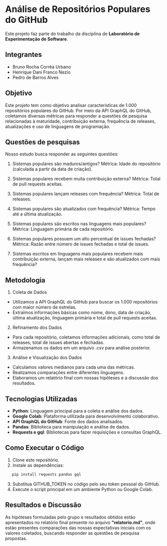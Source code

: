 # Análise de Repositórios Populares do GitHub

Este projeto faz parte do trabalho da disciplina de **Laboratório de Experimentação de Software**.

## Integrantes

- Bruno Rocha Corrêa Urbano
- Henrique Dani Franco Nezio
- Pedro de Barros Alves

## Objetivo
Este projeto tem como objetivo analisar características de 1.000 repositórios populares do GitHub. Por meio da API GraphQL do GitHub, coletamos diversas métricas para responder a questões de pesquisa relacionadas à maturidade, contribuição externa, frequência de releases, atualizações e uso de linguagens de programação.

## Questões de pesquisas

Nosso estudo busca responder as seguintes questões:

1. Sistemas populares são maduros/antigos?
   Métrica: Idade do repositório (calculada a partir da data de criação).

2. Sistemas populares recebem muita contribuição externa?
   Métrica: Total de pull requests aceitas.

3. Sistemas populares lançam releases com frequência?
   Métrica: Total de releases.

4. Sistemas populares são atualizados com frequência?
   Métrica: Tempo até a última atualização.

5. Sistemas populares são escritos nas linguagens mais populares?
   Métrica: Linguagem primária de cada repositório.

6. Sistemas populares possuem um alto percentual de issues fechadas?
   Métrica: Razão entre número de issues fechadas e total de issues.

7. Sistemas escritos em linguagens mais populares recebem mais contribuição externa, lançam mais releases e são atualizados com mais frequência?

## Metodologia
1. Coleta de Dados
- Utilizamos a API GraphQL do GitHub para buscar os 1.000 repositórios com maior número de estrelas.
- Extraímos informações básicas como nome, dono, data de criação, última atualização, linguagem primária e total de pull requests aceitas.

2. Refinamento dos Dados
- Para cada repositório, coletamos informações adicionais, como total de releases, total de issues abertas e fechadas.
- Armazenamos os dados em um arquivo .csv para análise posterior.

3. Análise e Visualização dos Dados
- Calculamos valores medianos para cada uma das métricas.
- Realizamos comparações entre diferentes linguagens.
- Elaboramos um relatório final com nossas hipóteses e a discussão dos resultados.

## Tecnologias Utilizadas

- **Python**: Linguagem principal para a coleta e análise dos dados.
- **Google Colab**: Plataforma utilizada para desenvolvimento colaborativo.
- **API GraphQL do GitHub**: Fonte dos dados analisados.
- **Pandas**: Biblioteca para manipulação e análise de dados.
- **Requests e gql**: Bibliotecas para fazer requisições e consultas GraphQL.

## Como Executar o Código

1. Clone este repositório.
2. Instale as dependências:

```bash
   pip install requests pandas gql
```
3. Substitua GITHUB_TOKEN no código pelo seu token pessoal do GitHub.
4. Execute o script principal em um ambiente Python ou Google Colab.

## Resultados e Discussão

As hipóteses formuladas pelo grupo e resultados obtidos estão apresentados no relatório final presente no arquivo **"relatorio.md"**, onde estão presentes comparações das nossas expectativas iniciais com os valores coletados, buscando responder as questões de pesquisa propostas.


